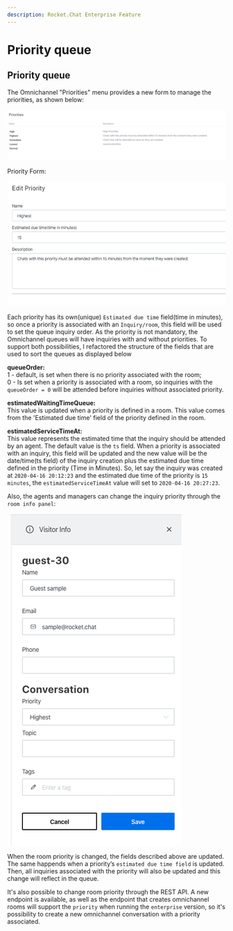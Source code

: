 ```yaml
---
description: Rocket.Chat Enterprise Feature
---
```


# Priority queue

## Priority queue

The Omnichannel "Priorities" menu provides a new form to manage the priorities, as shown below:

![](../../../.gitbook/assets/p1.png)

Priority Form:

![](../../../.gitbook/assets/p2.png)

Each priority has its own(unique) `Estimated due time` field(time in minutes), so once a priority is associated with an `Inquiry/room`, this field will be used to set the queue inquiry order. As the priority is not mandatory, the Omnichannel queues will have inquiries with and without priorities. To support both possibilities, I refactored the structure of the fields that are used to sort the queues as displayed below

**queueOrder:**\
1 - default, is set when there is no priority associated with the room;\
0 - Is set when a priority is associated with a room, so inquiries with the `queueOrder = 0` will be attended before inquiries without associated priority.

**estimatedWaitingTimeQueue:**\
This value is updated when a priority is defined in a room. This value comes from the 'Estimated due time' field of the priority defined in the room.

**estimatedServiceTimeAt:**\
This value represents the estimated time that the inquiry should be attended by an agent. The default value is the `ts` field. When a priority is associated with an inquiry, this field will be updated and the new value will be the date/time(ts field) of the inquiry creation plus the estimated due time defined in the priority (Time in Minutes). So, let say the inquiry was created at `2020-04-16 20:12:23` and the estimated due time of the priority is `15 minutes`, the `estimatedServiceTimeAt` value will set to `2020-04-16 20:27:23`.

Also, the agents and managers can change the inquiry priority through the `room info panel`:

![](../../../.gitbook/assets/p3.png)

When the room priority is changed, the fields described above are updated. The same happends when a priority’s `estimated due time field` is updated. Then, all inquiries associated with the priority will also be updated and this change will reflect in the queue.

It's also possible to change room priority through the REST API. A new endpoint is available, as well as the endpoint that creates omnichannel rooms will support the `priority` when running the `enterprise` version, so it's possibility to create a new omnichannel conversation with a priority associated.
